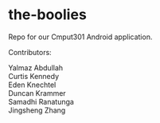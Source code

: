 # the-boolies

Repo for our Cmput301 Android application.

Contributors:

Yalmaz Abdullah  
Curtis Kennedy  
Eden Knechtel  
Duncan Krammer  
Samadhi Ranatunga  
Jingsheng Zhang  
